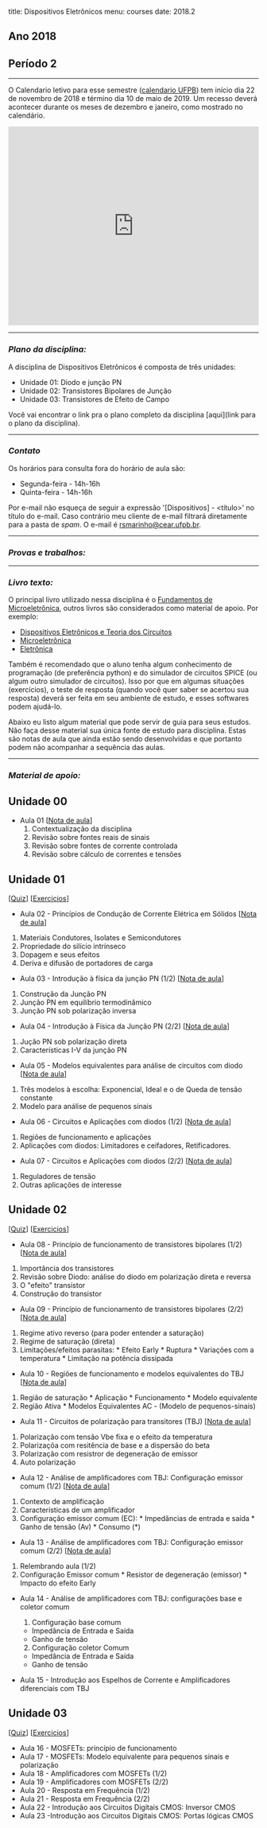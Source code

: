 title: Dispositivos Eletrônicos
menu: courses
date: 2018.2

## Ano 2018
## Período 2

---
O Calendario letivo para esse semestre ([calendario UFPB](http://www.prg.ufpb.br/prg/codesc/documentos/calendario-academico/academico-campi-i-e-iv-2018-2.pdf/view)) tem início dia 22 de novembro de 2018 e término dia 10 de maio de 2019. Um recesso deverá acontecer durante os meses de dezembro e janeiro, como mostrado no calendário.

<iframe src="https://calendar.google.com/calendar/embed?showNav=0&amp;showDate=0&amp;showPrint=0&amp;showCalendars=0&amp;showTz=0&amp;mode=AGENDA&amp;height=400&amp;wkst=1&amp;hl=pt_BR&amp;bgcolor=%23FFFFFF&amp;src=eoc52gqg65oj86hkark8gs8lo0%40group.calendar.google.com&amp;color=%23182C57&amp;ctz=America%2FFortaleza" style="border-width:0" width="100%" height="400" frameborder="0" scrolling="no"></iframe>

---
### *Plano da disciplina:*
A disciplina de Dispositivos Eletrônicos é composta de três unidades:

* Unidade 01: Diodo e junção PN
* Unidade 02: Transistores Bipolares de Junção
* Unidade 03: Transistores de Efeito de Campo

Você vai encontrar o link pra o plano completo da disciplina [aqui](link para o plano da disciplina).

---
### *Contato*
Os horários para consulta fora do horário de aula são:

* Segunda-feira - 14h-16h
* Quinta-feira - 14h-16h

Por e-mail não esqueça de seguir a expressão '[Dispositivos] - &#60;título&#62;' no título do e-mail. Caso contrário meu cliente de e-mail filtrará diretamente para a pasta de *spam*. O e-mail é <a href="mailto:rsmarinho@cear.ufpb.br">rsmarinho@cear.ufpb.br</a>.

---

### *Provas e trabalhos:*

---

### *Livro texto:*
O principal livro utilizado nessa disciplina é o [Fundamentos de Microeletrônica](https://www.grupogen.com.br/fundamentos-de-microeletronica), outros livros são considerados como material de apoio. Por exemplo:

* [Dispositivos Eletrônicos e Teoria dos Circuitos](https://www.amazon.com.br/Dispositivos-Eletr%C3%B4nicos-Teoria-dos-Circuitos/dp/8564574217/ref=pd_sim_14_5?_encoding=UTF8&pd_rd_i=8564574217&pd_rd_r=97decd31-cc49-11e8-9fea-e722222b4194&pd_rd_w=NXVIW&pd_rd_wg=7GGcH&pf_rd_i=desktop-dp-sims&pf_rd_m=A1ZZFT5FULY4LN&pf_rd_p=d515db61-e263-47cd-b9d9-b33c1db68903&pf_rd_r=1E70EA5A5BA7793ZFWVA&pf_rd_s=desktop-dp-sims&pf_rd_t=40701&psc=1&refRID=1E70EA5A5BA7793ZFWVA)
* [Microeletrônica](https://www.amazon.com.br/Microeletr%C3%B4nica-Adel-S-Sedra/dp/8576050226?__mk_pt_BR=%C3%85M%C3%85%C5%BD%C3%95%C3%91&keywords=microeletronica+sedra&qid=1539147863&s=STRING%28br-books-storename%29&sr=1-1&ref=sr_1_1)
* [Eletrônica](https://www.amazon.com.br/Eletr%C3%B4nica-1-Albert-Malvino/dp/8580555760/ref=pd_lpo_sbs_14_img_0/130-9291838-9191529?_encoding=UTF8&psc=1&refRID=0YRZRHXATWXFTZQXD6QR)

Também é recomendado que o aluno tenha algum conhecimento de programação (de preferência python) e do simulador de circuitos SPICE (ou algum outro simulador de circuitos). Isso por que em algumas situações (exercícios), o teste de resposta (quando você quer saber se acertou sua resposta) deverá ser feita em seu ambiente de estudo, e esses softwares podem ajudá-lo.

Abaixo eu listo algum material que pode servir de guia para seus estudos. Não faça desse material sua única fonte de estudo para disciplina. Estas são notas de aula que ainda estão sendo desenvolvidas e que portanto podem não acompanhar a sequência das aulas.

---

### *Material de apoio:*

## Unidade 00

* Aula 01
[[Nota de aula](/dispositivos/aula_01)]
  1. Contextualização da disciplina
  2. Revisão sobre fontes reais de sinais
  3. Revisão sobre fontes de corrente controlada
  4. Revisão sobre cálculo de correntes e tensões

## Unidade 01
  [[Quiz](/dispositivos/quiz)]
  [[Exercicios](/dispositivos/exercicios)]

* Aula 02 - Princípios de Condução de Corrente Elétrica em Sólidos
[[Nota de aula](/dispositivos/aula_02)]
<!-- [[Video](https://youtu.be/MK8FGIqITEI)] -->
  1. Materiais Condutores, Isolates e Semicondutores
  2. Propriedade do silício intrínseco
  3. Dopagem e seus efeitos
  4. Deriva e difusão de portadores de carga

* Aula 03 - Introdução à física da junção PN (1/2)
[[Nota de aula](/dispositivos/aula_03)]
<!-- [[Video](https://youtu.be/MK8FGIqITEI)] -->
  1. Construção da Junção PN
  2. Junção PN em equilíbrio termodinâmico
  3. Junção PN sob polarização inversa

* Aula 04 - Introdução à Física da Junção PN (2/2)
[[Nota de aula](/dispositivos/aula_04)]
<!-- [[Video](https://youtu.be/MK8FGIqITEI)] -->
  1. Jução PN sob polarização direta
  2. Características I-V da junção PN

* Aula 05 - Modelos equivalentes para análise de circuitos com diodo
[[Nota de aula](/dispositivos/aula_05)]
<!-- [[Video](https://youtu.be/MK8FGIqITEI)] -->
  1. Três modelos à escolha: Exponencial, Ideal e o de Queda de tensão constante
  2. Modelo para análise de pequenos sinais

* Aula 06 - Circuitos e Aplicações com diodos (1/2)
[[Nota de aula](/dispositivos/aula_06)]
<!-- [[Video](https://youtu.be/MK8FGIqITEI)] -->
  1. Regiões de funcionamento e aplicações
  2. Aplicações com diodos: Limitadores e ceifadores, Retificadores.

* Aula 07 - Circuitos e Aplicações com diodos (2/2)
[[Nota de aula](/dispositivos/aula_07)]
<!-- [[Video](https://youtu.be/MK8FGIqITEI)] -->
  1. Reguladores de tensão
  2. Outras aplicações de interesse

## Unidade 02
  [[Quiz](/dispositivos/quiz)]
  [[Exercicios](/dispositivos/exercicios)]

* Aula 08 - Princípio de funcionamento de transistores bipolares (1/2)
[[Nota de aula](/dispositivos/aula_08)]
<!-- [[Video](https://youtu.be/MK8FGIqITEI)] -->
  1. Importância dos transistores
  2. Revisão sobre Diodo: análise do diodo em polarização direta e reversa
  3. O "efeito" transistor
  4. Construção do transistor

* Aula 09 - Princípio de funcionamento de transistores bipolares (2/2)
[[Nota de aula](/dispositivos/aula_09)]
<!-- [[Video](https://youtu.be/MK8FGIqITEI)] -->
  1. Regime ativo reverso (para poder entender a saturação)
  2. Regime de saturação (direta)
  3. Limitações/efeitos parasitas:
    * Efeito Early
    * Ruptura
    * Variações com a temperatura
    * Limitação na potência dissipada

* Aula 10 - Regiões de funcionamento e modelos equivalentes do TBJ
[[Nota de aula](/dispositivos/aula_10)]
<!-- [[Video](https://youtu.be/MK8FGIqITEI)] -->
  1. Região de saturação
    * Aplicação
    * Funcionamento
    * Modelo equivalente
  2. Região Ativa
    * Modelos Equivalentes AC - (Modelo de pequenos-sinais)

* Aula 11 - Circuitos de polarização para transitores (TBJ)
[[Nota de aula](/dispositivos/aula_11)]
<!-- [[Video](https://youtu.be/MK8FGIqITEI)] -->
  1. Polarização com tensão Vbe fixa e o efeito da temperatura
  2. Polarizaçõa com resitência de base e a dispersão do beta
  3. Polarização com resistror de degeneração de emissor
  4. Auto polarização

* Aula 12 - Análise de amplificadores com TBJ: Configuração emissor comum (1/2)
[[Nota de aula](/dispositivos/aula_12)]
<!-- [[Video](https://youtu.be/MK8FGIqITEI)] -->
  1. Contexto de amplificação
  2. Características de um amplificador
  3. Configuração emissor comum (EC):
    * Impedãncias de entrada e saída
    * Ganho de tensão (Av)
    * Consumo (\*)

* Aula 13 - Análise de amplificadores com TBJ: Configuração emissor comum (2/2)
[[Nota de aula](/dispositivos/aula_13)]
<!-- [[Video](https://youtu.be/MK8FGIqITEI)] -->
  1. Relembrando aula (1/2)
  2. Configuração Emissor comum
    * Resistor de degeneração (emissor)
    *  Impacto do efeito Early

* Aula 14 - Análise de amplificadores com TBJ: configurações base e coletor comum
  1. Configuração base comum
    * Impedância de Entrada e Saída
    * Ganho de tensão
  2. Configuração coletor Comum
    * Impedância de Entrada e Saída
    * Ganho de tensão

* Aula 15 - Introdução aos Espelhos de Corrente e Amplificadores diferenciais com TBJ

## Unidade 03
  [[Quiz](/dispositivos/quiz)]
  [[Exercicios](/dispositivos/exercicios)]

* Aula 16 - MOSFETs: princípio de funcionamento
* Aula 17 - MOSFETs: Modelo equivalente para pequenos sinais e polarização
* Aula 18 - Amplificadores com MOSFETs (1/2)
* Aula 19 - Amplificadores com MOSFETs (2/2)
* Aula 20 - Resposta em Frequência (1/2)
* Aula 21 - Resposta em Frequência (2/2)
* Aula 22 - Introdução aos Circuitos Digitais CMOS: Inversor CMOS
* Aula 23 -Introdução aos Circuitos Digitais CMOS: Portas lógicas CMOS
